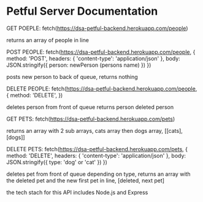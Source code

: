 # Petful Server Documentation

GET POEPLE: 
fetch(https://dsa-petful-backend.herokuapp.com/people)

returns an array of people in line


POST PEOPLE: 
fetch(https://dsa-petful-backend.herokuapp.com/people, {
    method: 'POST',
    headers: {
        'content-type': 'application/json'
    },
    body: JSON.stringify({
        person: newPerson (persons name)
    })
})

posts new person to back of queue, returns nothing


DELETE PEOPLE: 
fetch(https://dsa-petful-backend.herokuapp.com/people, {
    method: 'DELETE',
})

deletes person from front of queue returns person deleted person


GET PETS: 
fetch(https://dsa-petful-backend.herokuapp.com/pets)

returns an array with 2 sub arrays, cats array then dogs array, [[cats], [dogs]]


DELETE PETS: 
fetch(https://dsa-petful-backend.herokuapp.com/pets, {
    method: 'DELETE',
    headers: {
        'content-type': 'application/json'
    },
    body: JSON.stringify({
        type: 'dog' or 'cat'
    })
})

deletes pet from front of queue depending on type, returns an array with the deleted pet and the new first pet in line, [deleted, next pet]

the tech stach for this API includes Node.js and Express




